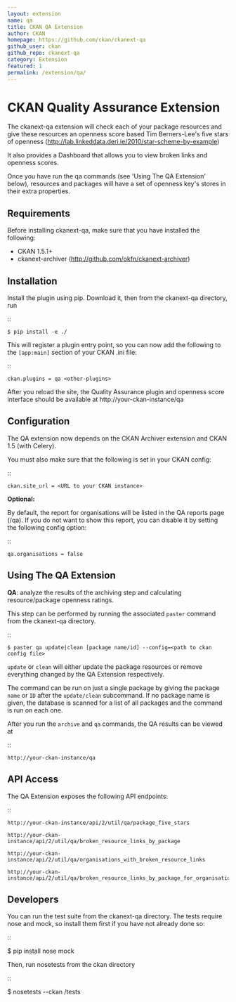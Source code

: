 ```yaml
---
layout: extension
name: qa
title: CKAN QA Extension
author: CKAN
homepage: https://github.com/ckan/ckanext-qa
github_user: ckan
github_repo: ckanext-qa
category: Extension
featured: 1
permalink: /extension/qa/
---
```



CKAN Quality Assurance Extension
================================


The ckanext-qa extension will check each of your package resources and give
these resources an openness score based Tim Berners-Lee's five stars of openness
(http://lab.linkeddata.deri.ie/2010/star-scheme-by-example)

It also provides a Dashboard that allows you to view broken links and openness scores.

Once you have run the qa commands (see 'Using The QA Extension' below),
resources and packages will have a set of openness key's stores in their
extra properties. 


Requirements
------------

Before installing ckanext-qa, make sure that you have installed the following:

* CKAN 1.5.1+
* ckanext-archiver (http://github.com/okfn/ckanext-archiver)


Installation
------------

Install the plugin using pip. Download it, then from the ckanext-qa directory, run

::

    $ pip install -e ./

This will register a plugin entry point, so you can now add the following 
to the ``[app:main]`` section of your CKAN .ini file:

::

    ckan.plugins = qa <other-plugins>

After you reload the site, the Quality Assurance plugin
and openness score interface should be available at http://your-ckan-instance/qa


Configuration
-------------

The QA extension now depends on the CKAN Archiver extension and CKAN 1.5 (with Celery). 

You must also make sure that the following is set in your CKAN config:

::

    ckan.site_url = <URL to your CKAN instance>


**Optional:**

By default, the report for organisations will be listed in the QA reports
page (/qa). If you do not want to show this report, you can disable it by 
setting the following config option:

::

    qa.organisations = false


Using The QA Extension
----------------------

**QA**: analyze the results of the archiving step and calculating resource/package openness ratings.

This step can be performed by running the associated ``paster`` command
from the ckanext-qa directory.

::

    $ paster qa update|clean [package name/id] --config=<path to ckan config file>
    
``update`` or ``clean`` will either update the package resources or remove everything changed by 
the QA Extension respectively.

The command can be run on just a single package by giving the package ``name`` or ``ID`` after the
``update/clean`` subcommand. If no package name is given, the database is scanned
for a list of all packages and the command is run on each one.

After you run the ``archive`` and ``qa`` commands, the QA results can be viewed
at 

::

    http://your-ckan-instance/qa


API Access
----------

The QA Extension exposes the following API endpoints:

::

    http://your-ckan-instance/api/2/util/qa/package_five_stars

    http://your-ckan-instance/api/2/util/qa/broken_resource_links_by_package

    http://your-ckan-instance/api/2/util/qa/organisations_with_broken_resource_links

    http://your-ckan-instance/api/2/util/qa/broken_resource_links_by_package_for_organisation


Developers
----------

You can run the test suite from the ckanext-qa directory.
The tests require nose and mock, so install them first if you have not already
done so:

::

   $ pip install nose mock

Then, run nosetests from the ckan directory

::

   $ nosetests --ckan <path to ckanext-qa>/tests


